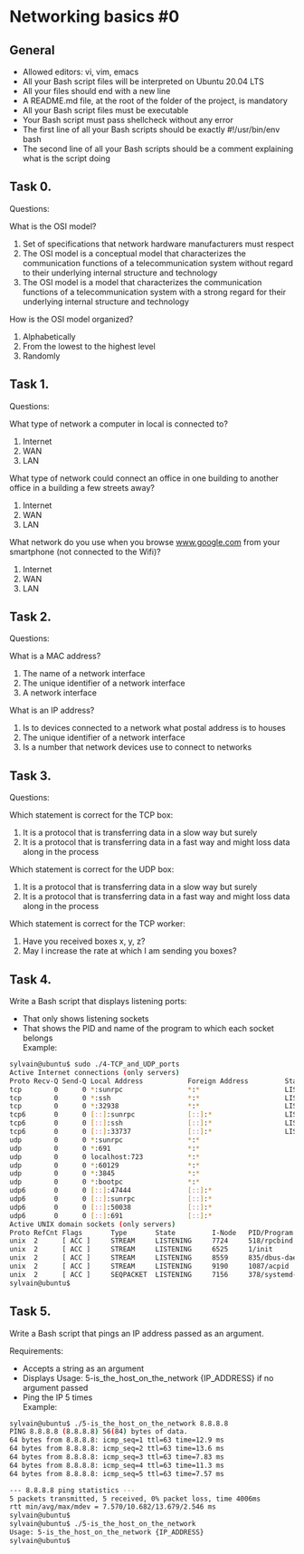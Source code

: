 # Networking basics #0
## General
* Allowed editors: vi, vim, emacs<br>
* All your Bash script files will be interpreted on Ubuntu 20.04 LTS<br>
* All your files should end with a new line<br>
* A README.md file, at the root of the folder of the project, is mandatory<br>
* All your Bash script files must be executable<br>
* Your Bash script must pass shellcheck without any error<br>
* The first line of all your Bash scripts should be exactly #!/usr/bin/env bash<br>
* The second line of all your Bash scripts should be a comment explaining what is the script doing<br>

## Task 0.
Questions:<br>

What is the OSI model?<br>

1.	Set of specifications that network hardware manufacturers must respect<br>
2.	The OSI model is a conceptual model that characterizes the communication functions of a telecommunication system without regard to their underlying internal structure and technology<br>
3.	The OSI model is a model that characterizes the communication functions of a telecommunication system with a strong regard for their underlying internal structure and technology<br>

How is the OSI model organized?<br>

1.	Alphabetically<br>
2.	From the lowest to the highest level<br>
3.	Randomly<br>

## Task 1.
Questions:<br>

What type of network a computer in local is connected to?<br>

1.	Internet<br>
2.	WAN<br>
3.	LAN<br>

What type of network could connect an office in one building to another office in a building a few streets away?<br>

1.	Internet<br>
2.	WAN<br>
3.	LAN<br>

What network do you use when you browse www.google.com from your smartphone (not connected to the Wifi)?<br>

1.	Internet<br>
2.	WAN<br>
3.	LAN<br>

## Task 2.
Questions:<br>

What is a MAC address?<br>

1.	The name of a network interface<br>
2.	The unique identifier of a network interface<br>
3.	A network interface<br>

What is an IP address?<br>

1.	Is to devices connected to a network what postal address is to houses<br>
2.	The unique identifier of a network interface<br>
3.	Is a number that network devices use to connect to networks<br>

## Task 3.
Questions:<br>

Which statement is correct for the TCP box:<br>
1.	It is a protocol that is transferring data in a slow way but surely<br>
2.	It is a protocol that is transferring data in a fast way and might loss data along in the process<br>

Which statement is correct for the UDP box:<br>
1.	It is a protocol that is transferring data in a slow way but surely<br>
2.	It is a protocol that is transferring data in a fast way and might loss data along in the process<br>

Which statement is correct for the TCP worker:<br>
1.	Have you received boxes x, y, z?<br>
2.	May I increase the rate at which I am sending you boxes?<br>

## Task 4.
Write a Bash script that displays listening ports:<br>

*	That only shows listening sockets<br>
*	That shows the PID and name of the program to which each socket belongs<br>
Example:<br>
```bash
sylvain@ubuntu$ sudo ./4-TCP_and_UDP_ports
Active Internet connections (only servers)
Proto Recv-Q Send-Q Local Address           Foreign Address         State       PID/Program name
tcp        0      0 *:sunrpc                *:*                     LISTEN      518/rpcbind
tcp        0      0 *:ssh                   *:*                     LISTEN      1240/sshd
tcp        0      0 *:32938                 *:*                     LISTEN      547/rpc.statd
tcp6       0      0 [::]:sunrpc             [::]:*                  LISTEN      518/rpcbind
tcp6       0      0 [::]:ssh                [::]:*                  LISTEN      1240/sshd
tcp6       0      0 [::]:33737              [::]:*                  LISTEN      547/rpc.statd
udp        0      0 *:sunrpc                *:*                                 518/rpcbind
udp        0      0 *:691                   *:*                                 518/rpcbind
udp        0      0 localhost:723           *:*                                 547/rpc.statd
udp        0      0 *:60129                 *:*                                 547/rpc.statd
udp        0      0 *:3845                  *:*                                 562/dhclient
udp        0      0 *:bootpc                *:*                                 562/dhclient
udp6       0      0 [::]:47444              [::]:*                              547/rpc.statd
udp6       0      0 [::]:sunrpc             [::]:*                              518/rpcbind
udp6       0      0 [::]:50038              [::]:*                              562/dhclient
udp6       0      0 [::]:691                [::]:*                              518/rpcbind
Active UNIX domain sockets (only servers)
Proto RefCnt Flags       Type       State         I-Node   PID/Program name    Path
unix  2      [ ACC ]     STREAM     LISTENING     7724     518/rpcbind         /run/rpcbind.sock
unix  2      [ ACC ]     STREAM     LISTENING     6525     1/init              @/com/ubuntu/upstart
unix  2      [ ACC ]     STREAM     LISTENING     8559     835/dbus-daemon     /var/run/dbus/system_bus_socket
unix  2      [ ACC ]     STREAM     LISTENING     9190     1087/acpid          /var/run/acpid.socket
unix  2      [ ACC ]     SEQPACKET  LISTENING     7156     378/systemd-udevd   /run/udev/control
sylvain@ubuntu$
```

## Task 5.
Write a Bash script that pings an IP address passed as an argument.<br>

Requirements:<br>

*	Accepts a string as an argument<br>
*	Displays Usage: 5-is_the_host_on_the_network {IP_ADDRESS} if no argument passed<br>
*	Ping the IP 5 times<br>
Example:<br>
```bash
sylvain@ubuntu$ ./5-is_the_host_on_the_network 8.8.8.8
PING 8.8.8.8 (8.8.8.8) 56(84) bytes of data.
64 bytes from 8.8.8.8: icmp_seq=1 ttl=63 time=12.9 ms
64 bytes from 8.8.8.8: icmp_seq=2 ttl=63 time=13.6 ms
64 bytes from 8.8.8.8: icmp_seq=3 ttl=63 time=7.83 ms
64 bytes from 8.8.8.8: icmp_seq=4 ttl=63 time=11.3 ms
64 bytes from 8.8.8.8: icmp_seq=5 ttl=63 time=7.57 ms

--- 8.8.8.8 ping statistics ---
5 packets transmitted, 5 received, 0% packet loss, time 4006ms
rtt min/avg/max/mdev = 7.570/10.682/13.679/2.546 ms
sylvain@ubuntu$
sylvain@ubuntu$ ./5-is_the_host_on_the_network
Usage: 5-is_the_host_on_the_network {IP_ADDRESS}
sylvain@ubuntu$ 
```
